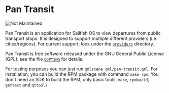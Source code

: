 Pan Transit
===========

![Not Maintained](https://img.shields.io/maintenance/no/2018.svg)

Pan Transit is an application for Sailfish OS to view departures from
public transport stops. It is designed to support multiple different
providers (i.e. cities/regions). For current support, look under the
[`providers`](providers) directory.

Pan Transit is free software released under the GNU General Public
License (GPL), see the file [`COPYING`](COPYING) for details.

For testing purposes you can just run `qmlscene qml/pan-transit.qml`.
For installation, you can build the RPM package with command `make rpm`.
You don't need an SDK to build the RPM, only basic tools: `make`,
`rpmbuild`, `gettext` and `qttools`
